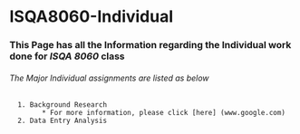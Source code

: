 # ISQA8060-Individual

### This Page has all the Information regarding the Individual work done for _**ISQA 8060**_ class
###### The Major Individual assignments are listed as below

      1. Background Research
            * For more information, please click [here] (www.google.com)
      2. Data Entry Analysis
